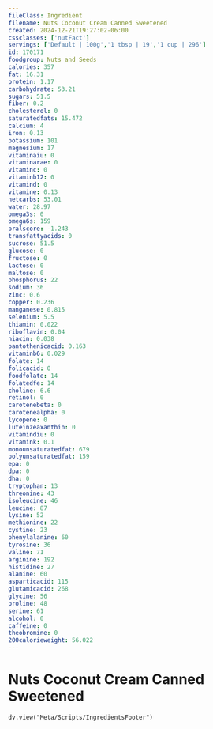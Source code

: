 ```yaml
---
fileClass: Ingredient
filename: Nuts Coconut Cream Canned Sweetened
created: 2024-12-21T19:27:02-06:00
cssclasses: ['nutFact']
servings: ['Default | 100g','1 tbsp | 19','1 cup | 296']
id: 170171
foodgroup: Nuts and Seeds
calories: 357
fat: 16.31
protein: 1.17
carbohydrate: 53.21
sugars: 51.5
fiber: 0.2
cholesterol: 0
saturatedfats: 15.472
calcium: 4
iron: 0.13
potassium: 101
magnesium: 17
vitaminaiu: 0
vitaminarae: 0
vitaminc: 0
vitaminb12: 0
vitamind: 0
vitamine: 0.13
netcarbs: 53.01
water: 28.97
omega3s: 0
omega6s: 159
pralscore: -1.243
transfattyacids: 0
sucrose: 51.5
glucose: 0
fructose: 0
lactose: 0
maltose: 0
phosphorus: 22
sodium: 36
zinc: 0.6
copper: 0.236
manganese: 0.815
selenium: 5.5
thiamin: 0.022
riboflavin: 0.04
niacin: 0.038
pantothenicacid: 0.163
vitaminb6: 0.029
folate: 14
folicacid: 0
foodfolate: 14
folatedfe: 14
choline: 6.6
retinol: 0
carotenebeta: 0
carotenealpha: 0
lycopene: 0
luteinzeaxanthin: 0
vitamindiu: 0
vitamink: 0.1
monounsaturatedfat: 679
polyunsaturatedfat: 159
epa: 0
dpa: 0
dha: 0
tryptophan: 13
threonine: 43
isoleucine: 46
leucine: 87
lysine: 52
methionine: 22
cystine: 23
phenylalanine: 60
tyrosine: 36
valine: 71
arginine: 192
histidine: 27
alanine: 60
asparticacid: 115
glutamicacid: 268
glycine: 56
proline: 48
serine: 61
alcohol: 0
caffeine: 0
theobromine: 0
200calorieweight: 56.022
---
```


# Nuts Coconut Cream Canned Sweetened

```dataviewjs
dv.view("Meta/Scripts/IngredientsFooter")
```